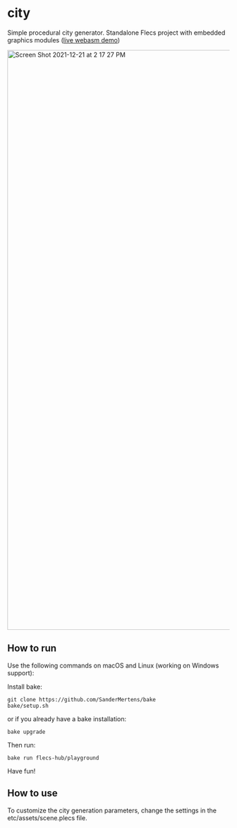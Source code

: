 # city
Simple procedural city generator. Standalone Flecs project with embedded graphics modules ([live webasm demo](https://flecs.dev/city))

<img width="1312" alt="Screen Shot 2021-12-21 at 2 17 27 PM" src="https://user-images.githubusercontent.com/9919222/147004880-da177044-4cdb-4c1c-aec3-c691c4ebad79.png">

## How to run
Use the following commands on macOS and Linux (working on Windows support):

Install bake:
```
git clone https://github.com/SanderMertens/bake
bake/setup.sh
```

or if you already have a bake installation:
```
bake upgrade
```

Then run:
```
bake run flecs-hub/playground
```

Have fun!

## How to use
To customize the city generation parameters, change the settings in the etc/assets/scene.plecs file.
